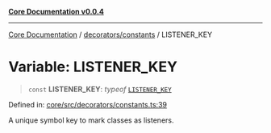 [**Core Documentation v0.0.4**](../../../README.md)

***

[Core Documentation](../../../modules.md) / [decorators/constants](../README.md) / LISTENER\_KEY

# Variable: LISTENER\_KEY

> `const` **LISTENER\_KEY**: *typeof* [`LISTENER_KEY`](LISTENER_KEY.md)

Defined in: [core/src/decorators/constants.ts:39](https://github.com/stonemjs/core/blob/d2167ff53d508d3a75c05f0cf962180518d3e061/src/decorators/constants.ts#L39)

A unique symbol key to mark classes as listeners.
